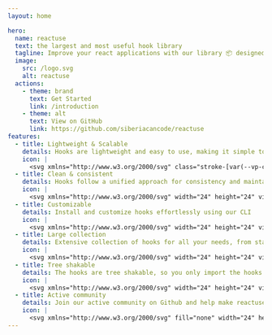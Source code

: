 ```yaml
---
layout: home

hero:
  name: reactuse
  text: the largest and most useful hook library
  tagline: Improve your react applications with our library 📦 designed for comfort and speed
  image:
    src: /logo.svg
    alt: reactuse
  actions:
    - theme: brand
      text: Get Started
      link: /introduction
    - theme: alt
      text: View on GitHub
      link: https://github.com/siberiacancode/reactuse
features:
  - title: Lightweight & Scalable
    details: Hooks are lightweight and easy to use, making it simple to integrate into any project.
    icon: |
      <svg xmlns="http://www.w3.org/2000/svg" class="stroke-[var(--vp-c-brand-1)]" width="24" height="24" viewBox="0 0 24 24" stroke-width="2" stroke-linecap="round" stroke-linejoin="round" class="lucide lucide-expand"><path d="m21 21-6-6m6 6v-4.8m0 4.8h-4.8"></path><path d="M3 16.2V21m0 0h4.8M3 21l6-6"></path><path d="M21 7.8V3m0 0h-4.8M21 3l-6 6"></path><path d="M3 7.8V3m0 0h4.8M3 3l6 6"></path></svg>
  - title: Clean & consistent
    details: Hooks follow a unified approach for consistency and maintainability.
    icon: |
      <svg xmlns="http://www.w3.org/2000/svg" width="24" height="24" viewBox="0 0 24 24" class="stroke-[var(--vp-c-brand-1)]" fill="none" stroke-width="2" stroke-linecap="round" stroke-linejoin="round" class="lucide lucide-aperture"><circle cx="12" cy="12" r="10"></circle><line x1="14.31" x2="20.05" y1="8" y2="17.94"></line><line x1="9.69" x2="21.17" y1="8" y2="8"></line><line x1="7.38" x2="13.12" y1="12" y2="2.06"></line><line x1="9.69" x2="3.95" y1="16" y2="6.06"></line><line x1="14.31" x2="2.83" y1="16" y2="16"></line><line x1="16.62" x2="10.88" y1="12" y2="21.94"></line></svg>
  - title: Customizable
    details: Install and customize hooks effortlessly using our CLI
    icon: |
      <svg xmlns="http://www.w3.org/2000/svg" width="24" height="24" viewBox="0 0 24 24" class="stroke-[var(--vp-c-brand-1)]" fill="none" stroke-width="2" stroke-linecap="round" stroke-linejoin="round" class="lucide lucide-palette"><circle cx="13.5" cy="6.5" r=".5"></circle><circle cx="17.5" cy="10.5" r=".5"></circle><circle cx="8.5" cy="7.5" r=".5"></circle><circle cx="6.5" cy="12.5" r=".5"></circle><path d="M12 2C6.5 2 2 6.5 2 12s4.5 10 10 10c.926 0 1.648-.746 1.648-1.688 0-.437-.18-.835-.437-1.125-.29-.289-.438-.652-.438-1.125a1.64 1.64 0 0 1 1.668-1.668h1.996c3.051 0 5.555-2.503 5.555-5.554C21.965 6.012 17.461 2 12 2z"></path></svg>
  - title: Large collection
    details: Extensive collection of hooks for all your needs, from state management to browser APIs.
    icon: |
      <svg xmlns="http://www.w3.org/2000/svg" width="24" height="24" viewBox="0 0 24 24" class="stroke-[var(--vp-c-brand-1)]" fill="none" stroke-width="2" stroke-linecap="round" stroke-linejoin="round" class="lucide lucide-package-check"><path d="m16 16 2 2 4-4"></path><path d="M21 10V8a2 2 0 0 0-1-1.73l-7-4a2 2 0 0 0-2 0l-7 4A2 2 0 0 0 3 8v8a2 2 0 0 0 1 1.73l7 4a2 2 0 0 0 2 0l2-1.14"></path><path d="M16.5 9.4 7.55 4.24"></path><polyline points="3.29 7 12 12 20.71 7"></polyline><line x1="12" x2="12" y1="22" y2="12"></line></svg>
  - title: Tree shakable
    details: The hooks are tree shakable, so you only import the hooks you need in your application.
    icon: |
      <svg xmlns="http://www.w3.org/2000/svg" width="24" height="24" viewBox="0 0 24 24" class="stroke-[var(--vp-c-brand-1)]" fill="none" stroke-width="2" stroke-linecap="round" stroke-linejoin="round" class="lucide lucide-tree-deciduous"><path d="M8 19h8a4 4 0 0 0 3.8-2.8 4 4 0 0 0-1.6-4.5c1-1.1 1-2.7.4-4-.7-1.2-2.2-2-3.6-1.7a3 3 0 0 0-3-3 3 3 0 0 0-3 3c-1.4-.2-2.9.5-3.6 1.7-.7 1.3-.5 2.9.4 4a4 4 0 0 0-1.6 4.5A4 4 0 0 0 8 19Z"></path><path d="M12 19v3"></path></svg>
  - title: Active community
    details: Join our active community on Github and help make reactuse even better.
    icon: |
      <svg xmlns="http://www.w3.org/2000/svg" fill="none" width="24" height="24" viewBox="0 0 24 24" class="stroke-[var(--vp-c-brand-1)]" stroke-width="2" stroke-linecap="round" stroke-linejoin="round" class="lucide lucide-users"><path d="M16 21v-2a4 4 0 0 0-4-4H6a4 4 0 0 0-4 4v2"></path><circle cx="9" cy="7" r="4"></circle><path d="M22 21v-2a4 4 0 0 0-3-3.87"></path><path d="M16 3.13a4 4 0 0 1 0 7.75"></path></svg>
---
```


<script setup> 
import { HomeHooks, HomeContributors } from './.vitepress/sections' 
</script>

<HomeHooks />
<HomeContributors />
